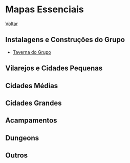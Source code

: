 # Mapas Essenciais
[Voltar](../../README.md)

## Instalagens e Construções do Grupo
* [Taverna do Grupo](./images/maps/TavernaDoGrupo.jpg)

## Vilarejos e Cidades Pequenas

## Cidades Médias

## Cidades Grandes

## Acampamentos

## Dungeons

## Outros